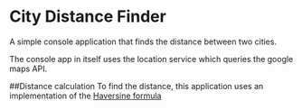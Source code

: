 # City Distance Finder
A simple console application that finds the distance between two cities.

The console app in itself uses the location service which queries the google maps API.

##Distance calculation
To find the distance, this application uses an implementation of the [Haversine formula](https://en.wikipedia.org/wiki/Haversine_formula)
